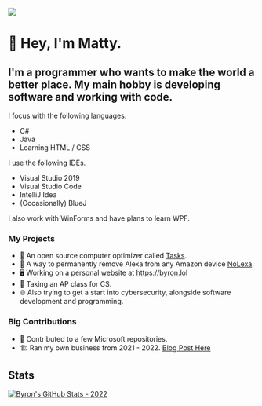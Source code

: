 ![](https://komarev.com/ghpvc/?username=byronbytes)

# 👋 Hey, I'm Matty. 
## I'm a programmer who wants to make the world a better place. My main hobby is developing software and working with code.


I focus with the following languages.

- C#
- Java
- Learning HTML / CSS

I use the following IDEs.

- Visual Studio 2019
- Visual Studio Code
- IntelliJ Idea
- (Occasionally) BlueJ

I also work with WinForms and have plans to learn WPF.


### My Projects
- 🧹 An open source computer optimizer called [Tasks](https://github.com/LiteTools/Tasks).
- 🚫 A way to permanently remove Alexa from any Amazon device [NoLexa](https://github.com/byronbytes/NoLexa).
- 🖥 Working on a personal website at https://byron.lol
- 🏫 Taking an AP class for CS.
- 🌐 Also trying to get a start into cybersecurity, alongside software development and programming.

### Big Contributions
- 🏢 Contributed to a few Microsoft repositories.
- 🏗 Ran my own business from 2021 - 2022. [Blog Post Here](https://byron.lol/blog/2022/10/21.html)


## Stats
[![Byron's GitHub Stats - 2022](https://github-readme-stats-one-bice.vercel.app/api?username=byronbytes&include_all_commits=true&count_private=true&role=OWNER,ORGANIZATION_MEMBER,COLLABORATOR&theme=aura)](https://github.com/anuraghazra/github-readme-stats)


